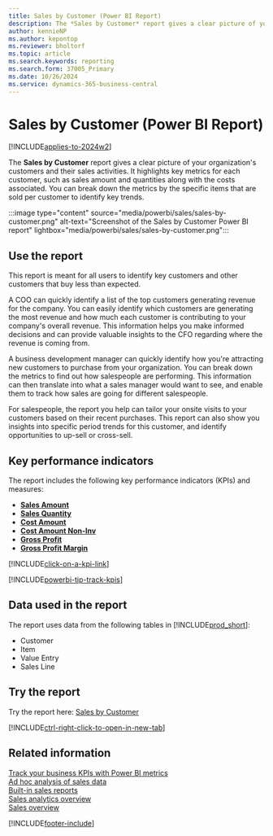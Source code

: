 ```yaml
---
title: Sales by Customer (Power BI Report)
description: The *Sales by Customer* report gives a clear picture of your organization's customers and their sales activities.
author: kennieNP
ms.author: kepontop
ms.reviewer: bholtorf
ms.topic: article
ms.search.keywords: reporting
ms.search.form: 37005_Primary
ms.date: 10/26/2024
ms.service: dynamics-365-business-central
---
```


# Sales by Customer (Power BI Report)

[!INCLUDE[applies-to-2024w2](includes/applies-to-2024w2.md)]

The **Sales by Customer** report gives a clear picture of your organization's customers and their sales activities. It highlights key metrics for each customer, such as sales amount and quantities along with the costs associated. You can break down the metrics by the specific items that are sold per customer to identify key trends.

:::image type="content" source="media/powerbi/sales/sales-by-customer.png" alt-text="Screenshot of the Sales by Customer Power BI report" lightbox="media/powerbi/sales/sales-by-customer.png":::

## Use the report

This report is meant for all users to identify key customers and other customers that buy less than expected.

A COO can quickly identify a list of the top customers generating revenue for the company. You can easily identify which customers are generating the most revenue and how much each customer is contributing to your company's overall revenue. This information helps you make informed decisions and can provide valuable insights to the CFO regarding where the revenue is coming from.

A business development manager can quickly identify how you're attracting new customers to purchase from your organization. You can break down the metrics to find out how salespeople are performing. This information can then translate into what a sales manager would want to see, and enable them to track how sales are going for different salespeople.

For salespeople, the report you help can tailor your onsite visits to your customers based on their recent purchases. This report can also show you insights into specific period trends for this customer, and identify opportunities to up-sell or cross-sell.

## Key performance indicators

The report includes the following key performance indicators (KPIs) and measures:

- [**Sales Amount**](sales-powerbi-sales-kpis.md#sales-amount)
- [**Sales Quantity**](sales-powerbi-sales-kpis.md#sales-quantity)
- [**Cost Amount**](sales-powerbi-sales-kpis.md#cost-amount)
- [**Cost Amount Non-Inv**](sales-powerbi-sales-kpis.md#cost-amount-non-inv)
- [**Gross Profit**](sales-powerbi-sales-kpis.md#gross-profit)
- [**Gross Profit Margin**](sales-powerbi-sales-kpis.md#gross-profit-margin)

[!INCLUDE[click-on-a-kpi-link](includes/click-on-a-kpi-link.md)] 

[!INCLUDE[powerbi-tip-track-kpis](includes/powerbi-tip-track-kpis.md)]

## Data used in the report

The report uses data from the following tables in [!INCLUDE[prod_short](includes/prod_short.md)]:

- Customer
- Item
- Value Entry
- Sales Line

## Try the report

Try the report here: [Sales by Customer](https://businesscentral.dynamics.com?page=37005)

[!INCLUDE[ctrl-right-click-to-open-in-new-tab](includes/ctrl-right-click-to-open-in-new-tab.md)]

## Related information

[Track your business KPIs with Power BI metrics](track-kpis-with-power-bi-metrics.md)  
[Ad hoc analysis of sales data](ad-hoc-analysis-sales.md)  
[Built-in sales reports](sales-reports.md)  
[Sales analytics overview](sales-analytics-overview.md)  
[Sales overview](sales-manage-sales.md)  

[!INCLUDE[footer-include](includes/footer-banner.md)]
